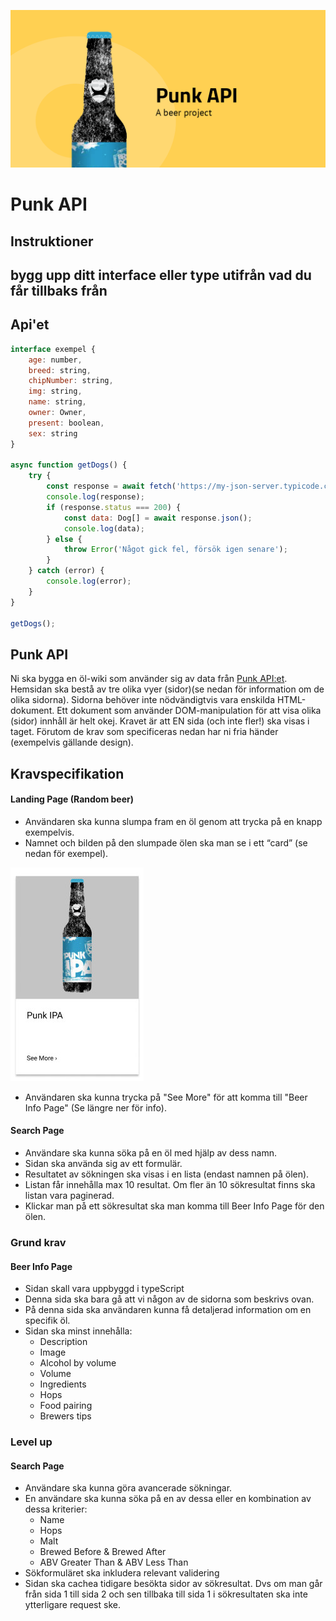 ![poster](poster.png)

# Punk API

## Instruktioner

## bygg upp ditt interface eller type utifrån vad du får tillbaks från 
## Api'et

```javascript
interface exempel {
    age: number,
    breed: string,
    chipNumber: string,
    img: string,
    name: string,
    owner: Owner,
    present: boolean,
    sex: string
}

async function getDogs() {
    try {
        const response = await fetch('https://my-json-server.typicode.com/zocom-christoffer-wallenberg/doggy-daycare-api/dogs');
        console.log(response);
        if (response.status === 200) {
            const data: Dog[] = await response.json();
            console.log(data);
        } else {
            throw Error('Något gick fel, försök igen senare');
        }
    } catch (error) {
        console.log(error);
    }
}

getDogs();
```

## Punk API

Ni ska bygga en öl-wiki som använder sig av data från [Punk API:et](https://punkapi.com/documentation/v2). Hemsidan ska bestå av tre olika vyer (sidor)(se nedan för information om de olika sidorna). Sidorna behöver inte nödvändigtvis vara enskilda HTML-dokument. Ett dokument som använder DOM-manipulation för att visa olika (sidor) innhåll är helt okej. Kravet är att EN sida (och inte fler!) ska visas i taget. Förutom de krav som specificeras nedan har ni fria händer (exempelvis gällande design).

## Kravspecifikation

#### Landing Page (Random beer)

- Användaren ska kunna slumpa fram en öl genom att trycka på en knapp exempelvis.
- Namnet och bilden på den slumpade ölen ska man se i ett “card” (se nedan för exempel).

![beer](./card.jpg)

- Användaren ska kunna trycka på "See More" för att komma till "Beer Info Page" (Se längre ner för info).

#### Search Page

- Användare ska kunna söka på en öl med hjälp av dess namn.
- Sidan ska använda sig av ett formulär.
- Resultatet av sökningen ska visas i en lista (endast namnen på ölen).
- Listan får innehålla max 10 resultat. Om fler än 10 sökresultat finns ska listan vara paginerad.
- Klickar man på ett sökresultat ska man komma till Beer Info Page för den ölen.

### Grund krav

#### Beer Info Page
- Sidan skall vara uppbyggd i typeScript 
- Denna sida ska bara gå att vi någon av de sidorna som beskrivs ovan.
- På denna sida ska användaren kunna få detaljerad information om en specifik öl.
- Sidan ska minst innehålla:
  - Description
  - Image
  - Alcohol by volume
  - Volume
  - Ingredients
  - Hops
  - Food pairing
  - Brewers tips

### Level up

#### Search Page

- Användare ska kunna göra avancerade sökningar.
- En användare ska kunna söka på en av dessa eller en kombination av dessa kriterier:
  - Name
  - Hops
  - Malt
  - Brewed Before & Brewed After
  - ABV Greater Than & ABV Less Than
- Sökformuläret ska inkludera relevant validering
- Sidan ska cachea tidigare besökta sidor av sökresultat. Dvs om man går från sida 1 till sida 2 och sen tillbaka till sida 1 i sökresultaten ska inte ytterligare request ske.
